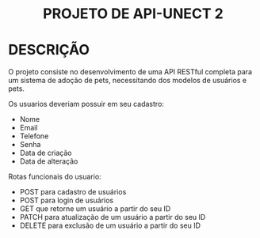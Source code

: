 <h1 align="center">PROJETO DE API-UNECT 2</h1>

# DESCRIÇÃO
O projeto consiste no desenvolvimento de uma API RESTful completa para um sistema de
adoção de pets, necessitando dos modelos de usuários e pets.

Os usuarios deveriam possuir em seu cadastro:
* Nome
* Email
* Telefone
* Senha
* Data de criação
* Data de alteração

Rotas funcionais do usuario:
* POST para cadastro de usuários
* POST para login de usuários
* GET que retorne um usuário a partir do seu ID
* PATCH para atualização de um usuário a partir do seu ID
* DELETE para exclusão de um usuário a partir do seu ID
